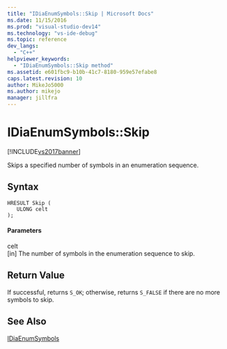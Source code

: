 ```yaml
---
title: "IDiaEnumSymbols::Skip | Microsoft Docs"
ms.date: 11/15/2016
ms.prod: "visual-studio-dev14"
ms.technology: "vs-ide-debug"
ms.topic: reference
dev_langs: 
  - "C++"
helpviewer_keywords: 
  - "IDiaEnumSymbols::Skip method"
ms.assetid: e601fbc9-b10b-41c7-8180-959e57efabe8
caps.latest.revision: 10
author: MikeJo5000
ms.author: mikejo
manager: jillfra
---
```

# IDiaEnumSymbols::Skip
[!INCLUDE[vs2017banner](../../includes/vs2017banner.md)]

Skips a specified number of symbols in an enumeration sequence.  
  
## Syntax  
  
```cpp#  
HRESULT Skip (   
   ULONG celt  
);  
```  
  
#### Parameters  
 celt  
 [in] The number of symbols in the enumeration sequence to skip.  
  
## Return Value  
 If successful, returns `S_OK`; otherwise, returns `S_FALSE` if there are no more symbols to skip.  
  
## See Also  
 [IDiaEnumSymbols](../../debugger/debug-interface-access/idiaenumsymbols.md)
